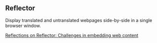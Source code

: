 ## Reflector

Display translated and untranslated webpages side-by-side in a single browser window.

[Reflections on Reflector: Challenges in embedding web content](https://medium.com/@yifan.i.chen/reflections-on-reflector-challenges-in-embedding-web-content-c8cd3e0ed9b6)
